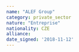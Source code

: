 ```yaml
---
name: "ALEF Group"
category: private_sector
nature: "Entreprise"
nationality: CZE
alliance: 
date_signed: '2018-11-12'
---
```

    